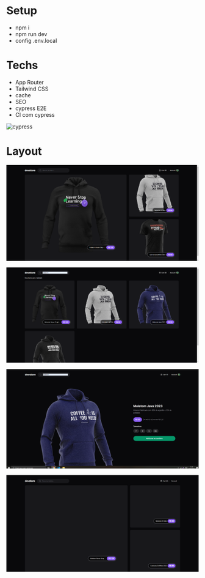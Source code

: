# Setup

- npm i
- npm run dev
- config .env.local

# Techs

- App Router
- Tailwind CSS
- cache
- SEO
- cypress E2E
- CI com cypress

![cypress](https://prod-files-secure.s3.us-west-2.amazonaws.com/6b030109-af40-4394-9dc6-b8c93cc701b8/8aae9dd8-05ab-4531-b1a1-b66ff790f453/Untitled.png)
 
# Layout

![product list](layout/image.png)

![search product](layout/image-1.png)

![add to cart](layout/image-2.png)

![skeleton](layout/image-3.png)


